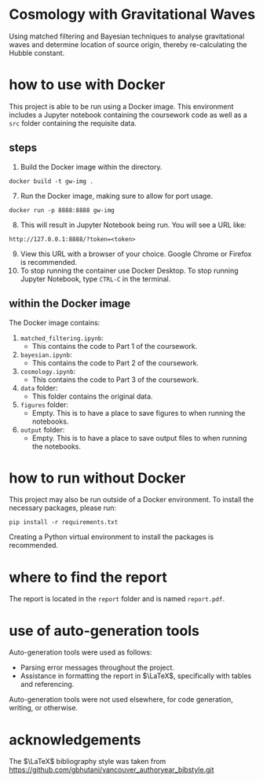 # Cosmology with Gravitational Waves
Using matched filtering and Bayesian techniques to analyse gravitational waves and determine location of source origin, thereby re-calculating the Hubble constant.

# how to use with Docker
This project is able to be run using a Docker image. This environment includes a Jupyter notebook containing the coursework code as well as a `src` folder containing the requisite data.

## steps

1. Build the Docker image within the directory.
```
docker build -t gw-img .
```
7. Run the Docker image, making sure to allow for port usage.
```
docker run -p 8888:8888 gw-img
```
8. This will result in Jupyter Notebook being run. You will see a URL like:
```
http://127.0.0.1:8888/?token=<token>
```
9. View this URL with a browser of your choice. Google Chrome or Firefox is recommended.
10. To stop running the container use Docker Desktop. To stop running Jupyter Notebook, type `CTRL-C` in the terminal.

## within the Docker image
The Docker image contains:
1. `matched_filtering.ipynb`:
    - This contains the code to Part 1 of the coursework.
2. `bayesian.ipynb`:
    - This contains the code to Part 2 of the coursework.
3. `cosmology.ipynb`:
    - This contains the code to Part 3 of the coursework.
3. `data` folder:
    - This folder contains the original data.
4. `figures` folder:
    - Empty. This is to have a place to save figures to when running the notebooks.
5. `output` folder:
    - Empty. This is to have a place to save output files to when running the notebooks.
  
# how to run without Docker
This project may also be run outside of a Docker environment. To install the necessary packages, please run:
```
pip install -r requirements.txt
```
Creating a Python virtual environment to install the packages is recommended.

# where to find the report
The report is located in the `report` folder and is named `report.pdf`.

# use of auto-generation tools

Auto-generation tools were used as follows:
- Parsing error messages throughout the project.
- Assistance in formatting the report in $\LaTeX$, specifically with tables and referencing.

Auto-generation tools were not used elsewhere, for code generation, writing, or otherwise.

# acknowledgements

The $\LaTeX$ bibliography style was taken from https://github.com/gbhutani/vancouver_authoryear_bibstyle.git
